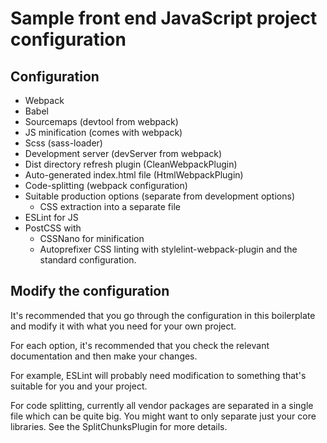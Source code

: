 # Sample front end JavaScript project configuration

## Configuration

- Webpack
- Babel
- Sourcemaps (devtool from webpack)
- JS minification (comes with webpack)
- Scss (sass-loader)
- Development server (devServer from webpack)
- Dist directory refresh plugin (CleanWebpackPlugin)
- Auto-generated index.html file (HtmlWebpackPlugin)
- Code-splitting (webpack configuration)
- Suitable production options (separate from development options)
  - CSS extraction into a separate file
- ESLint for JS
- PostCSS with
  - CSSNano for minification
  - Autoprefixer
CSS linting with stylelint-webpack-plugin and the standard configuration.

## Modify the configuration

It's recommended that you go through the configuration in this boilerplate and modify it with what you need for your own project.

For each option, it's recommended that you check the relevant documentation and then make your changes.

For example, ESLint will probably need modification to something that's suitable for you and your project.

For code splitting, currently all vendor packages are separated in a single file which can be quite big. You might want to only separate just your core libraries. See the SplitChunksPlugin for more details.
